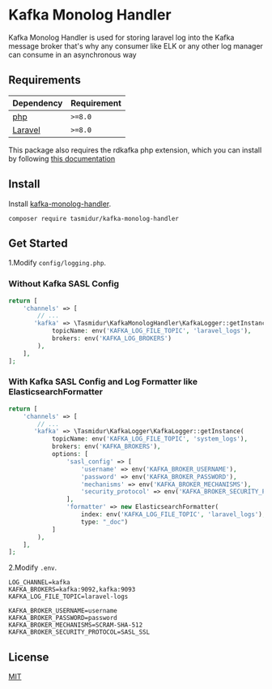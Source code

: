 # Kafka Monolog Handler

Kafka Monolog Handler is used for storing laravel log into the Kafka message broker that's why any consumer like ELK or any other log manager can consume in an asynchronous way

## Requirements

| Dependency                                             | Requirement |
|--------------------------------------------------------|-------------|
| [php](https://github.com/arnaud-lb/php-rdkafka) | `>=8.0`     |
| [Laravel](https://github.com/arnaud-lb/php-rdkafka)    | `>=8.0`     |


This package also requires the rdkafka php extension, which you can install by following [this documentation](https://github.com/edenhill/librdkafka#installation)

## Install

Install [kafka-monolog-handler](https://packagist.org/packages/tasmidur/kafka-monolog-handler).
```shell
composer require tasmidur/kafka-monolog-handler
```

## Get Started

1.Modify `config/logging.php`.
### Without Kafka SASL Config
```php
return [
    'channels' => [
        // ...
       'kafka' => \Tasmidur\KafkaMonologHandler\KafkaLogger::getInstance(
            topicName: env('KAFKA_LOG_FILE_TOPIC', 'laravel_logs'),
            brokers: env('KAFKA_LOG_BROKERS')
        ),
    ],
];
```
### With Kafka SASL Config and Log Formatter like ElasticsearchFormatter
```php
return [
    'channels' => [
        // ...
       'kafka' => \Tasmidur\KafkaLogger\KafkaLogger::getInstance(
            topicName: env('KAFKA_LOG_FILE_TOPIC', 'system_logs'),
            brokers: env('KAFKA_BROKERS'),
            options: [
                'sasl_config' => [
                    'username' => env('KAFKA_BROKER_USERNAME'),
                    'password' => env('KAFKA_BROKER_PASSWORD'),
                    'mechanisms' => env('KAFKA_BROKER_MECHANISMS'),
                    'security_protocol' => env('KAFKA_BROKER_SECURITY_PROTOCOL')
                ],
                'formatter' => new ElasticsearchFormatter(
                    index: env('KAFKA_LOG_FILE_TOPIC', 'laravel_logs'),
                    type: "_doc")
            ]
        ),
    ],
];
```
2.Modify `.env`.
```
LOG_CHANNEL=kafka
KAFKA_BROKERS=kafka:9092,kafka:9093
KAFKA_LOG_FILE_TOPIC=laravel-logs

KAFKA_BROKER_USERNAME=username
KAFKA_BROKER_PASSWORD=password
KAFKA_BROKER_MECHANISMS=SCRAM-SHA-512
KAFKA_BROKER_SECURITY_PROTOCOL=SASL_SSL
```

## License

[MIT](LICENSE)
